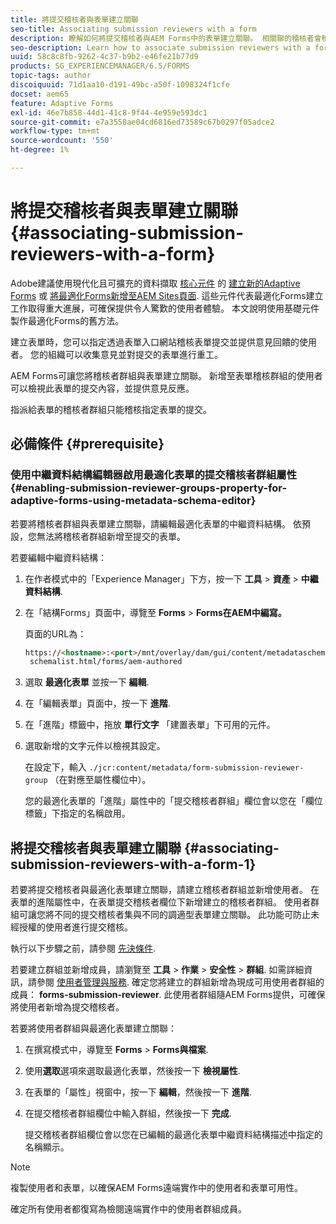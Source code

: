 ```yaml
---
title: 將提交稽核者與表單建立關聯
seo-title: Associating submission reviewers with a form
description: 瞭解如何將提交稽核者與AEM Forms中的表單建立關聯。 相關聯的稽核者會稽核透過表單入口網站提交的表單。
seo-description: Learn how to associate submission reviewers with a form in AEM Forms. Associated reviewers review a form submitted via forms portal.
uuid: 58c8c8fb-9262-4c37-b9b2-e46fe21b77d9
products: SG_EXPERIENCEMANAGER/6.5/FORMS
topic-tags: author
discoiquuid: 71d1aa10-d191-49bc-a50f-1098324f1cfe
docset: aem65
feature: Adaptive Forms
exl-id: 46e7b858-44d1-41c8-9f44-4e959e593dc1
source-git-commit: e7a3558ae04cd6816ed73589c67b0297f05adce2
workflow-type: tm+mt
source-wordcount: '550'
ht-degree: 1%

---
```


# 將提交稽核者與表單建立關聯 {#associating-submission-reviewers-with-a-form}

<span class="preview"> Adobe建議使用現代化且可擴充的資料擷取 [核心元件](https://experienceleague.adobe.com/docs/experience-manager-core-components/using/adaptive-forms/introduction.html) 的 [建立新的Adaptive Forms](/help/forms/using/create-an-adaptive-form-core-components.md) 或 [將最適化Forms新增至AEM Sites頁面](/help/forms/using/create-or-add-an-adaptive-form-to-aem-sites-page.md). 這些元件代表最適化Forms建立工作取得重大進展，可確保提供令人驚歎的使用者體驗。 本文說明使用基礎元件製作最適化Forms的舊方法。 </span>

建立表單時，您可以指定透過表單入口網站稽核表單提交並提供意見回饋的使用者。 您的組織可以收集意見並對提交的表單進行重工。

AEM Forms可讓您將稽核者群組與表單建立關聯。 新增至表單稽核群組的使用者可以檢視此表單的提交內容，並提供意見反應。

指派給表單的稽核者群組只能稽核指定表單的提交。

## 必備條件 {#prerequisite}

### 使用中繼資料結構編輯器啟用最適化表單的提交稽核者群組屬性 {#enabling-submission-reviewer-groups-property-for-adaptive-forms-using-metadata-schema-editor}

若要將稽核者群組與表單建立關聯，請編輯最適化表單的中繼資料結構。 依預設，您無法將稽核者群組新增至提交的表單。

若要編輯中繼資料結構：

1. 在作者模式中的「Experience Manager」下方，按一下 **工具** > **資產** > **中繼資料結構**.
1. 在「結構Forms」頁面中，導覽至 **Forms** > **Forms在AEM中編寫。**

   頁面的URL為：

   ```html
   https://<hostname>:<port>/mnt/overlay/dam/gui/content/metadataschemaeditor/
    schemalist.html/forms/aem-authored
   ```

1. 選取 **最適化表單** 並按一下 **編輯**.
1. 在「編輯表單」頁面中，按一下 **進階**.
1. 在「進階」標籤中，拖放 **單行文字** 「建置表單」下可用的元件。
1. 選取新增的文字元件以檢視其設定。

   在設定下，輸入 `./jcr:content/metadata/form-submission-reviewer-group` （在對應至屬性欄位中）。

   您的最適化表單的「進階」屬性中的「提交稽核者群組」欄位會以您在「欄位標籤」下指定的名稱啟用。

## 將提交稽核者與表單建立關聯 {#associating-submission-reviewers-with-a-form-1}

若要將提交稽核者與最適化表單建立關聯，請建立稽核者群組並新增使用者。 在表單的進階屬性中，在表單提交稽核者欄位下新增建立的稽核者群組。
使用者群組可讓您將不同的提交稽核者集與不同的調適型表單建立關聯。 此功能可防止未經授權的使用者進行提交稽核。

執行以下步驟之前，請參閱 [先決條件](../../forms/using/adding-reviewers-form.md#prerequisite).

若要建立群組並新增成員，請瀏覽至 **工具** > **作業** > **安全性** > **群組**.
如需詳細資訊，請參閱 [使用者管理與服務](/help/sites-administering/security.md).
確定您將建立的群組新增為現成可用使用者群組的成員： **forms-submission-reviewer**. 此使用者群組隨AEM Forms提供，可確保將使用者新增為提交稽核者。

若要將使用者群組與最適化表單建立關聯：

1. 在撰寫模式中，導覽至 **Forms** > **Forms與檔案**.
1. 使用**選取**選項來選取最適化表單，然後按一下 **檢視屬性**.
1. 在表單的「屬性」視窗中，按一下 **編輯**，然後按一下 **進階**.
1. 在提交稽核者群組欄位中輸入群組，然後按一下 **完成**.

   提交稽核者群組欄位會以您在已編輯的最適化表單中繼資料結構描述中指定的名稱顯示。

>[!NOTE]
>
>複製使用者和表單，以確保AEM Forms遠端實作中的使用者和表單可用性。
>
>確定所有使用者都復寫為檢閱遠端實作中的使用者群組成員。
